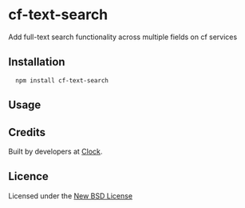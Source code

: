 # cf-text-search

Add full-text search functionality across multiple fields on cf services

## Installation

      npm install cf-text-search

## Usage

## Credits
Built by developers at [Clock](http://clock.co.uk).

## Licence
Licensed under the [New BSD License](http://opensource.org/licenses/bsd-license.php)
